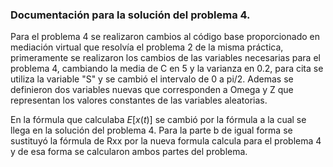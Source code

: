 ### Documentación para la solución del problema 4.

Para el problema 4 se realizaron cambios al código base proporcionado en mediación virtual que resolvía el problema 2 de la misma práctica, primeramente se realizaron los cambios de las variables necesarias para el problema 4, cambiando la media de C en 5 y la varianza en 0.2, para cita se utiliza la variable "S" y se cambió el intervalo de 0 a pi/2. Ademas se definieron dos variables nuevas que corresponden a Omega y Z que representan los valores constantes de las variables aleatorias.

En la fórmula que calculaba $E[x(t)]$ se cambió por la fórmula a la cual se llega en la solución del problema 4. Para la parte b de igual forma se sustituyó la fórmula de Rxx por la nueva formula calcula para el problema 4 y de esa forma se calcularon ambos partes del problema.


```python

```
